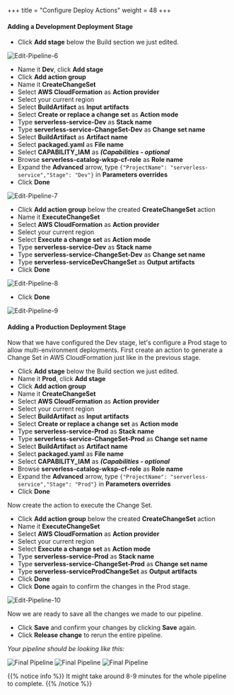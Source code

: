 +++
title = "Configure Deploy Actions"
weight = 48
+++

#### Adding a Development Deployment Stage

- Click **Add stage** below the Build section we just edited.

![Edit-Pipeline-6](/images/pipeline-edit-6.png?width=50pc&classes=shadow)

- Name it **Dev**, click **Add stage**
- Click **Add action group**
- Name it **CreateChangeSet**
- Select **AWS CloudFormation** as **Action provider**
- Select your current region
- Select **BuildArtifact** as **Input artifacts**
- Select **Create or replace a change set** as **Action mode**
- Type **serverless-service-Dev** as **Stack name**
- Type **serverless-service-ChangeSet-Dev** as **Change set name**
- Select **BuildArtifact** as **Artifact name**
- Select **packaged.yaml** as **File name**
- Select **CAPABILITY_IAM** as ***(Capabilities - optional***
- Browse **serverless-catalog-wksp-cf-role** as **Role name**
- Expand the **Advanced** arrow, type ```{"ProjectName": "serverless-service","Stage": "Dev"}``` in **Parameters overrides**
- Click **Done**

![Edit-Pipeline-7](/images/pipeline-edit-7.png?width=50pc&classes=shadow)

- Click **Add action group** below the created **CreateChangeSet** action
- Name it **ExecuteChangeSet**
- Select **AWS CloudFormation** as **Action provider**
- Select your current region
- Select **Execute a change set** as **Action mode**
- Type **serverless-service-Dev** as **Stack name**
- Type **serverless-service-ChangeSet-Dev** as **Change set name**
- Type **serverless-serviceDevChangeSet** as **Output artifacts**
- Click **Done**

![Edit-Pipeline-8](/images/pipeline-edit-8.png?width=50pc&classes=shadow)

- Click **Done**

![Edit-Pipeline-9](/images/pipeline-edit-9.png?width=50pc&classes=shadow)

#### Adding a Production Deployment Stage

Now that we have configured the Dev stage, let's configure a Prod stage to allow multi-environment deployments. First create an action to generate a Change Set in AWS CloudFormation just like in the previous stage.

- Click **Add stage** below the Build section we just edited.
- Name it **Prod**, click **Add stage**
- Click **Add action group**
- Name it **CreateChangeSet**
- Select **AWS CloudFormation** as **Action provider**
- Select your current region
- Select **BuildArtifact** as **Input artifacts**
- Select **Create or replace a change set** as **Action mode**
- Type **serverless-service-Prod** as **Stack name**
- Type **serverless-service-ChangeSet-Prod** as **Change set name**
- Select **BuildArtifact** as **Artifact name**
- Select **packaged.yaml** as **File name**
- Select **CAPABILITY_IAM** as ***(Capabilities - optional***
- Browse **serverless-catalog-wksp-cf-role** as **Role name**
- Expand the **Advanced** arrow, type ```{"ProjectName": "serverless-service","Stage": "Prod"}``` in **Parameters overrides**
- Click **Done**

Now create the action to execute the Change Set.

- Click **Add action group** below the created **CreateChangeSet** action
- Name it **ExecuteChangeSet**
- Select **AWS CloudFormation** as **Action provider**
- Select your current region
- Select **Execute a change set** as **Action mode**
- Type **serverless-service-Prod** as **Stack name**
- Type **serverless-service-ChangeSet-Prod** as **Change set name**
- Type **serverless-serviceProdChangeSet** as **Output artifacts**
- Click **Done**
- Click **Done** again to confirm the changes in the Prod stage.

![Edit-Pipeline-10](/images/pipeline-edit-10.png?width=50pc&classes=shadow)

Now we are ready to save all the changes we made to our pipeline.

- Click **Save** and confirm your changes by clicking **Save** again.
- Click **Release change** to rerun the entire pipeline.

*Your pipeline should be looking like this:*

![Final Pipeline](/images/pipeline-diy-1.png?width=20pc&classes=shadow)
![Final Pipeline](/images/pipeline-diy-2.png?width=20pc&classes=shadow)
![Final Pipeline](/images/pipeline-diy-3.png?width=20pc&classes=shadow)

{{% notice info %}}
It might take around 8-9 minutes for the whole pipeline to complete.
{{% /notice %}}
